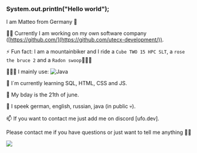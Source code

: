 ### System.out.println("Hello world");

I am Matteo from Germany 🍺


✍🏻 Currently I am working on my own software company ([https://github.com/](https://github.com/utecx-development/)).

⚡ Fun fact: I am a mountainbiker and I ride a `Cube TWO 15 HPC SLT`, a `rose the bruce 2` and a `Radon swoop`🚵🏻‍♂️ 

👨🏻‍💻 I mainly use: ![Java](https://img.shields.io/badge/java-%23ED8B00.svg) 

🧐 I´m currently learning SQL, HTML, CSS and JS.

🎂 My bday is the 21th of june.

💬 I speek german, english, russian, java (in public 💀).

📫 If you want to contact me just add me on discord [ufo.dev].


Please contact me if you have questions or just want to tell me anything 👋🏻

![](https://komarev.com/ghpvc/?username=UfoMc)
